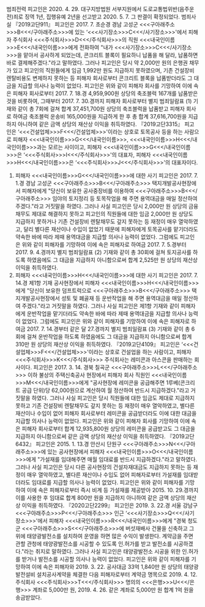 범죄전력
피고인은 2020. 4. 29. 대구지방법원 서부지원에서 도로교통법위반(음주운전)죄로 징역 1년, 집행유예 2년을 선고받고 2020. 5. 7. 그 판결이 확정되었다.
범죄사실
『2019고단911』
피고인은 2017. 7. 초순경 경남 고성군 <<<구아래주소>>>B<<</구아래주소>>>에 있는 ‘<<<사기장소>>>C<<</사기장소>>>'에서 피해자 주식회사 <<<주식회사>>>D<<</주식회사>>>의 직원 <<<내국인이름>>>E<<</내국인이름>>>에게 전화하여 "내가 <<<사기장소>>>C<<</사기장소>>>을 맡아서 공사하게 되었는데, 콘크리트 블록이 필요하니 납품을 해 달라, 납품하면 바로 결제해주겠다."라고 말하였다.
그러나 피고인은 당시 약 2,000만 원의 은행권 채무가 있고 피고인의 직원들에게 임금 1,992만 원도 지급하지 못하였으며, 기존 건설장비 렌탈비용도 변제하지 못하는 등 피해자 회사로부터 콘크리트 블록을 납품받더라도 그 대금을 지급할 의사나 능력이 없었다.
피고인은 위와 같이 피해자 회사를 기망하여 이에 속은 피해자 회사로부터 2017. 7. 18.경 4,959,900원 상당의 축조블럭 167개를 납품받은 것을 비롯하여, 그때부터 2017. 7. 30.경까지 피해자 회사로부터 별지 범죄일람표 (1) 기재와 같이 총 7회에 걸쳐 합계 37,451,700원 상당의 축조블럭을 납품받고 피해자 회사로 하여금 축조블럭 운송비 165,000원을 지급하게 한 후 총 합계 37,616,700원을 지급하지 아니하여 같은 금액 상당의 재산상 이익을 취득하였다.
『2019고단3315』
피고인은 ‘<<<건설업체>>>F<<</건설업체>>>'이라는 상호로 토목공사 등을 하는 사람으로 피해자 <<<내국인이름>>>G<<</내국인이름>>>, <<<내국인이름>>>H<<</내국인이름>>>과는 모르는 사이이고, 피해자 <<<내국인이름>>>G<<</내국인이름>>>은 ‘<<<주식회사>>>I<<</주식회사>>>'의 대표자, 피해자 <<<내국인이름>>>H<<</내국인이름>>>은 ‘<<<주식회사>>>J<<</주식회사>>>'의 대표자이다.
1. 피해자 <<<내국인이름>>>G<<</내국인이름>>>에 대한 사기
피고인은 2017. 7. 1.경 경남 고성군 <<<구아래주소>>>B<<</구아래주소>>> 택지개발공사현장에서 피해자에게 "당신이 보유한 공사중장비를 이용하여 <<<구아래주소>>>B<<</구아래주소>>> 임야의 토지정리 등 토목작업을 해 주면 용역대금을 매일 정산하여 주겠다."라고 거짓말을 하였다.
그러나 사실 피고인은 당시 2,000만 원 상당의 금융채무도 제대로 해결하지 못하고 피고인의 직원들에 대한 임금 2,000만 원 상당도 지급하지 못하거나 기존 건설장비 렌탈채무도 갚지 못하는 등 재정이 매우 열악하였고, 달리 별다른 재산이나 수입이 없었기 때문에 피해자에게 토목공사를 맡기더라도 약속한 바에 따라 제때 용역대금을 지급할 의사나 능력이 없었다.
그럼에도 피고인은 위와 같이 피해자를 기망하여 이에 속은 피해자로 하여금 2017. 7. 5.경부터 2017. 9. 4.경까지 별지 범죄일람표 (2) 기재와 같이 총 30회에 걸쳐 토지공사를 하도록 하였음에도 그 대금을 지급하지 아니함으로써 합계 2,525만 원 상당의 재산상 이익을 취득하였다.
2. 피해자 <<<내국인이름>>>H<<</내국인이름>>>에 대한 사기
피고인은 2017. 7. 14.경 제1항 기재 공사현장에서 피해자 <<<내국인이름>>>H<<</내국인이름>>>에게 "당신이 보유한 덤프트럭으로 <<<구아래주소>>>B<<</구아래주소>>> 택지개발공사현장에서 성토 및 폐골재 등 운반작업을 해 주면 용역대금을 매일 정산하여 주겠다."라고 거짓말을 하였다.
그러나 사실 피고인은 제1항 기재와 같이 피해자에게 운반작업을 맡기더라도 약속한 바에 따라 제때 용역대금을 지급할 의사나 능력이 없었다.
그럼에도 피고인은 위와 같이 피해자를 기망하여 이에 속은 피해자로 하여금 2017. 7. 14.경부터 같은 달 27.경까지 별지 범죄일람표 (3) 기재와 같이 총 6회에 걸쳐 운반작업을 하도록 하였음에도 그 대금을 지급하지 아니함으로써 합계 310만 원 상당의 재산상 이익을 취득하였다.
『2019고단4109』
피고인은 ‘<<<건설업체>>>F<<</건설업체>>>'이라는 상호로 건설업을 하는 사람이고, 피해자 <<<주식회사>>>K<<</주식회사>>> 주식회사는 레미콘과 아스콘을 판매하는 회사이다.
피고인은 2017. 3. 14. 경북 칠곡군 <<<구아래주소>>>L<<</구아래주소>>> 이하 불상의 주택신축공사 현장에서 피해자 회사 직원인 <<<내국인이름>>>M<<</내국인이름>>>에게 "공사현장에 레미콘을 공급해주면 1루베(콘크리트 공급 단위)당 62,000원으로 계산하여 월 정산하여 반드시 지급하겠다."라고 거짓말을 하였다.
그러나 사실 피고인은 당시 직원들에 대한 임금도 제대로 지급하지 못하고 기존 건설장비 렌탈채무도 갚지 못하는 등 재정이 매우 열악하였고, 별다른 재산이나 수입이 없어 피해자 회사로부터 레미콘을 공급받더라도 이에 대한 대금을 지급할 의사나 능력이 없었다.
피고인은 위와 같이 피해자 회사를 기망하여 이에 속은 피해자 회사로부터 합계 12,935,800원 상당의 레미콘을 공급받고도 그 대금을 지급하지 아니함으로써 같은 금액 상당의 재산상 이익을 취득하였다.
『2019고단6432』
피고인은 2015. 1. 13.경 안산시 단원구 <<<구아래주소>>>N<<</구아래주소>>>에 있는 공사현장에서 피해자 <<<내국인이름>>>O<<</내국인이름>>>에게 "가설재를 임대해주면 매월 임대료를 반드시 지급하겠다."라고 말하였다.
그러나 사실 피고인은 당시 다른 공사현장의 건설자재대금도 지급하지 못하는 등 재정이 매우 열악하였고, 별다른 재산이나 수입도 없어 피해자로부터 가설재를 임대받더라도 임대료를 지급할 의사나 능력이 없었다.
피고인은 위와 같이 피해자를 기망하여 이에 속은 피해자로부터 즉시 비계 등 가설재를 제공받아 2015. 10. 29.경까지 이를 사용한 후 임대료 합계 800만 원을 지급하지 아니하여 같은 금액 상당의 재산상 이익을 취득하였다.
『2020고단2299』
피고인은 2019. 3. 22.경 서울 강남구 <<<구아래주소>>>P<<</구아래주소>>> 인근 ‘<<<사기장소>>>Q<<</사기장소>>>'에서 피해자 <<<내국인이름>>>R<<</내국인이름>>>에게 "경북 청도군 <<<구아래주소>>>S<<</구아래주소>>>에 버섯재배사 건물을 신축하고 그 위에 태양광발전소를 설치하여 운영을 하면 많은 수익이 발생한다. 계약금을 주면 관할 관청에 태양광발전소를 시공할 수 있도록 인․허가를 받고 발전소를 시공하겠다."라는 취지로 말하였다.
그러나 사실 피고인은 태양광발전소 시공을 위한 인․허가를 받거나 발전소를 시공할 의사나 능력이 없었다.
피고인은 위와 같이 피해자를 기망하여 이에 속은 피해자와 2019. 3. 22. 공사대금 33억 1,840만 원 상당의 태양광발전설비 설치공사계약을 체결한 다음 피해자로부터 계약금 명목으로 2019. 4. 12. 주식회사 <<<주식회사>>>T<<</주식회사>>> 명의의 <<<은행>>>U<<</은행>>> 계좌로 5,000만 원, 2019. 4. 26. 같은 계좌로 5,000만 원 합계 1억 원을 송금받았다.